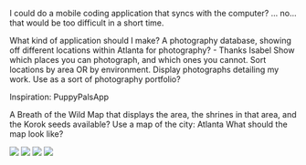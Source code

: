 I could do a mobile coding application that syncs with the computer?
...
no... that would be too difficult in a short time.

What kind of application should I make?
A photography database, showing off different locations within Atlanta for photography? - Thanks Isabel
Show which places you can photograph, and which ones you cannot.
Sort locations by area OR by environment.
Display photographs detailing my work.
Use as a sort of photography portfolio?

Inspiration: PuppyPalsApp

A Breath of the Wild Map that displays the area, the shrines in that area, and the Korok seeds available?
Use a map of the city: Atlanta
What should the map look like?

<img src="wireframes/Web 1920 – 2.png">
<img src="wireframes/Web 1920 – 1.png">
<img src="wireframes/Web 1920 – 3.png">
<img src="wireframes/Web 1920 – 4.png">